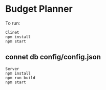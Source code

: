 # Budget Planner

To run:

```
Clinet
npm install
npm start 
```
## connet db config/config.json
```
Server
npm install 
npm run build
npm start
```
